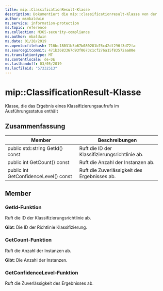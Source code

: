 ```yaml
---
title: mip::ClassificationResult-Klasse
description: Dokumentiert die mip::classificationresult-Klasse von der Microsoft Information Protection (MIP) SDK.
author: msmbaldwin
ms.service: information-protection
ms.topic: reference
ms.collection: M365-security-compliance
ms.author: mbaldwin
ms.date: 01/28/2019
ms.openlocfilehash: 716bc18031b5b67b080281b76c42df296f3d72fa
ms.sourcegitcommit: 471b3683367d93f0673c1cf276a15f83572aa80e
ms.translationtype: MT
ms.contentlocale: de-DE
ms.lasthandoff: 03/05/2019
ms.locfileid: "57332513"
---
```

# <a name="class-mipclassificationresult"></a>mip::ClassificationResult-Klasse 
Klasse, die das Ergebnis eines Klassifizierungsaufrufs im Ausführungsstatus enthält
  
## <a name="summary"></a>Zusammenfassung
 Member                        | Beschreibungen                                
--------------------------------|---------------------------------------------
public std::string GetId() const  |  Ruft die ID der Klassifizierungsrichtlinie ab.
public int GetCount() const  |  Ruft die Anzahl der Instanzen ab.
public int GetConfidenceLevel() const  |  Ruft die Zuverlässigkeit des Ergebnisses ab.
  
## <a name="members"></a>Member
  
### <a name="getid-function"></a>GetId-Funktion
Ruft die ID der Klassifizierungsrichtlinie ab.

  
**Gibt**: Die ID der Richtlinie Klassifizierung.
  
### <a name="getcount-function"></a>GetCount-Funktion
Ruft die Anzahl der Instanzen ab.

  
**Gibt**: Die Anzahl der Instanzen.
  
### <a name="getconfidencelevel-function"></a>GetConfidenceLevel-Funktion
Ruft die Zuverlässigkeit des Ergebnisses ab.
